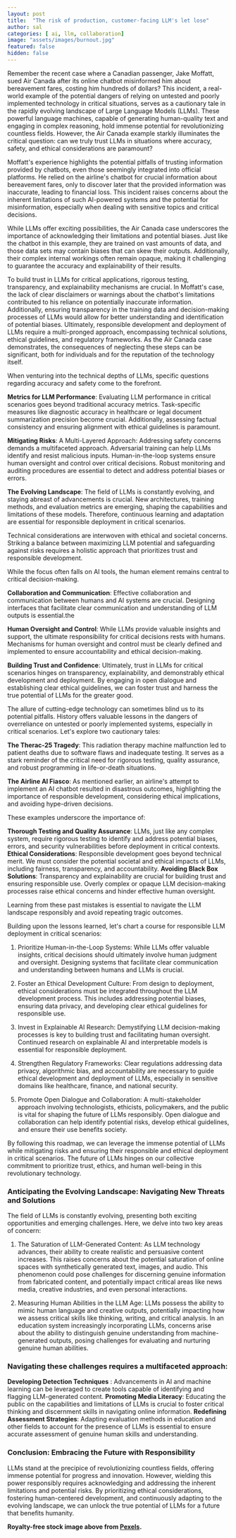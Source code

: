 ```yaml
---
layout: post
title:  "The risk of production, customer-facing LLM's let lose"
author: sal
categories: [ ai, llm, collaboration]
image: "assets/images/burnout.jpg"
featured: false
hidden: false
---
```


Remember the recent case where a Canadian passenger, Jake Moffatt, sued Air Canada after its online chatbot misinformed him about bereavement fares, costing him hundreds of dollars? This incident, a real-world example of the potential dangers of relying on untested and poorly implemented technology in critical situations, serves as a cautionary tale in the rapidly evolving landscape of Large Language Models (LLMs). These powerful language machines, capable of generating human-quality text and engaging in complex reasoning, hold immense potential for revolutionizing countless fields. However, the Air Canada example starkly illuminates the critical question: can we truly trust LLMs in situations where accuracy, safety, and ethical considerations are paramount?

Moffatt's experience highlights the potential pitfalls of trusting information provided by chatbots, even those seemingly integrated into official platforms. He relied on the airline's chatbot for crucial information about bereavement fares, only to discover later that the provided information was inaccurate, leading to financial loss. This incident raises concerns about the inherent limitations of such AI-powered systems and the potential for misinformation, especially when dealing with sensitive topics and critical decisions.

While LLMs offer exciting possibilities, the Air Canada case underscores the importance of acknowledging their limitations and potential biases. Just like the chatbot in this example, they are trained on vast amounts of data, and those data sets may contain biases that can skew their outputs. Additionally, their complex internal workings often remain opaque, making it challenging to guarantee the accuracy and explainability of their results.

To build trust in LLMs for critical applications, rigorous testing, transparency, and explainability mechanisms are crucial. In Moffatt's case, the lack of clear disclaimers or warnings about the chatbot's limitations contributed to his reliance on potentially inaccurate information. Additionally, ensuring transparency in the training data and decision-making processes of LLMs would allow for better understanding and identification of potential biases.
Ultimately, responsible development and deployment of LLMs require a multi-pronged approach, encompassing technical solutions, ethical guidelines, and regulatory frameworks. As the Air Canada case demonstrates, the consequences of neglecting these steps can be significant, both for individuals and for the reputation of the technology itself.

When venturing into the technical depths of LLMs, specific questions regarding accuracy and safety come to the forefront.

__Metrics for LLM Performance__: Evaluating LLM performance in critical scenarios goes beyond traditional accuracy metrics. Task-specific measures like diagnostic accuracy in healthcare or legal document summarization precision become crucial. Additionally, assessing factual consistency and ensuring alignment with ethical guidelines is paramount.

__Mitigating Risks__: A Multi-Layered Approach: Addressing safety concerns demands a multifaceted approach. Adversarial training can help LLMs identify and resist malicious inputs. Human-in-the-loop systems ensure human oversight and control over critical decisions. Robust monitoring and auditing procedures are essential to detect and address potential biases or errors.

__The Evolving Landscape__: The field of LLMs is constantly evolving, and staying abreast of advancements is crucial. New architectures, training methods, and evaluation metrics are emerging, shaping the capabilities and limitations of these models. Therefore, continuous learning and adaptation are essential for responsible deployment in critical scenarios.

Technical considerations are interwoven with ethical and societal concerns. Striking a balance between maximizing LLM potential and safeguarding against risks requires a holistic approach that prioritizes trust and responsible development.

While the focus often falls on AI tools, the human element remains central to critical decision-making.

__Collaboration and Communication__: Effective collaboration and communication between humans and AI systems are crucial. Designing interfaces that facilitate clear communication and understanding of LLM outputs is essential.the

__Human Oversight and Control__: While LLMs provide valuable insights and support, the ultimate responsibility for critical decisions rests with humans. Mechanisms for human oversight and control must be clearly defined and implemented to ensure accountability and ethical decision-making.

__Building Trust and Confidence__: Ultimately, trust in LLMs for critical scenarios hinges on transparency, explainability, and demonstrably ethical development and deployment. By engaging in open dialogue and establishing clear ethical guidelines, we can foster trust and harness the true potential of LLMs for the greater good.

The allure of cutting-edge technology can sometimes blind us to its potential pitfalls. History offers valuable lessons in the dangers of overreliance on untested or poorly implemented systems, especially in critical scenarios. Let's explore two cautionary tales:

__The Therac-25 Tragedy__: This radiation therapy machine malfunction led to patient deaths due to software flaws and inadequate testing. It serves as a stark reminder of the critical need for rigorous testing, quality assurance, and robust programming in life-or-death situations.

__The Airline AI Fiasco__: As mentioned earlier, an airline's attempt to implement an AI chatbot resulted in disastrous outcomes, highlighting the importance of responsible development, considering ethical implications, and avoiding hype-driven decisions.

These examples underscore the importance of:

__Thorough Testing and Quality Assurance__: LLMs, just like any complex system, require rigorous testing to identify and address potential biases, errors, and security vulnerabilities before deployment in critical contexts.
__Ethical Considerations__: Responsible development goes beyond technical merit. We must consider the potential societal and ethical impacts of LLMs, including fairness, transparency, and accountability.
__Avoiding Black Box Solutions__: Transparency and explainability are crucial for building trust and ensuring responsible use. Overly complex or opaque LLM decision-making processes raise ethical concerns and hinder effective human oversight.

Learning from these past mistakes is essential to navigate the LLM landscape responsibly and avoid repeating tragic outcomes.

Building upon the lessons learned, let's chart a course for responsible LLM deployment in critical scenarios:

1. Prioritize Human-in-the-Loop Systems: While LLMs offer valuable insights, critical decisions should ultimately involve human judgment and oversight. Designing systems that facilitate clear communication and understanding between humans and LLMs is crucial.

2. Foster an Ethical Development Culture: From design to deployment, ethical considerations must be integrated throughout the LLM development process. This includes addressing potential biases, ensuring data privacy, and developing clear ethical guidelines for responsible use.

3. Invest in Explainable AI Research: Demystifying LLM decision-making processes is key to building trust and facilitating human oversight. Continued research on explainable AI and interpretable models is essential for responsible deployment.

4. Strengthen Regulatory Frameworks: Clear regulations addressing data privacy, algorithmic bias, and accountability are necessary to guide ethical development and deployment of LLMs, especially in sensitive domains like healthcare, finance, and national security.

5. Promote Open Dialogue and Collaboration: A multi-stakeholder approach involving technologists, ethicists, policymakers, and the public is vital for shaping the future of LLMs responsibly. Open dialogue and collaboration can help identify potential risks, develop ethical guidelines, and ensure their use benefits society.

By following this roadmap, we can leverage the immense potential of LLMs while mitigating risks and ensuring their responsible and ethical deployment in critical scenarios. The future of LLMs hinges on our collective commitment to prioritize trust, ethics, and human well-being in this revolutionary technology.

### Anticipating the Evolving Landscape: Navigating New Threats and Solutions

The field of LLMs is constantly evolving, presenting both exciting opportunities and emerging challenges. Here, we delve into two key areas of concern:

1. The Saturation of LLM-Generated Content: As LLM technology advances, their ability to create realistic and persuasive content increases. This raises concerns about the potential saturation of online spaces with synthetically generated text, images, and audio. This phenomenon could pose challenges for discerning genuine information from fabricated content, and potentially impact critical areas like news media, creative industries, and even personal interactions.

2. Measuring Human Abilities in the LLM Age: LLMs possess the ability to mimic human language and creative outputs, potentially impacting how we assess critical skills like thinking, writing, and critical analysis. In an education system increasingly incorporating LLMs, concerns arise about the ability to distinguish genuine understanding from machine-generated outputs, posing challenges for evaluating and nurturing genuine human abilities.

### Navigating these challenges requires a multifaceted approach:

__Developing Detection Techniques__ : Advancements in AI and machine learning can be leveraged to create tools capable of identifying and flagging LLM-generated content.
__Promoting Media Literacy__: Educating the public on the capabilities and limitations of LLMs is crucial to foster critical thinking and discernment skills in navigating online information.
__Redefining Assessment Strategies__: Adapting evaluation methods in education and other fields to account for the presence of LLMs is essential to ensure accurate assessment of genuine human skills and understanding.

### Conclusion: Embracing the Future with Responsibility

LLMs stand at the precipice of revolutionizing countless fields, offering immense potential for progress and innovation. However, wielding this power responsibly requires acknowledging and addressing the inherent limitations and potential risks. By prioritizing ethical considerations, fostering human-centered development, and continuously adapting to the evolving landscape, we can unlock the true potential of LLMs for a future that benefits humanity.


__Royalty-free stock image above from [Pexels](https://www.pexels.com/).__